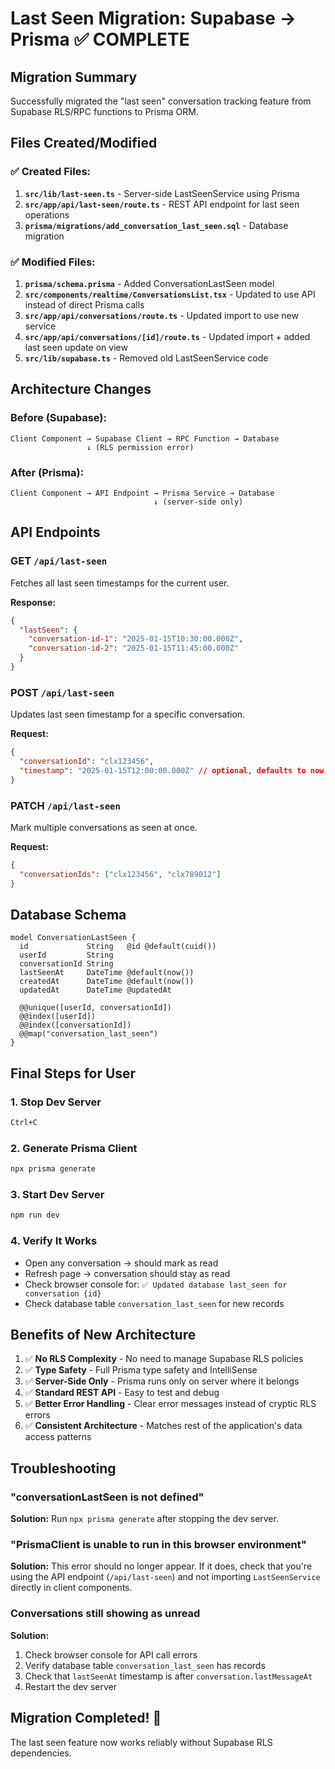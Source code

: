 # Last Seen Migration: Supabase → Prisma ✅ COMPLETE

## Migration Summary

Successfully migrated the "last seen" conversation tracking feature from Supabase RLS/RPC functions to Prisma ORM.

## Files Created/Modified

### ✅ Created Files:
1. **`src/lib/last-seen.ts`** - Server-side LastSeenService using Prisma
2. **`src/app/api/last-seen/route.ts`** - REST API endpoint for last seen operations
3. **`prisma/migrations/add_conversation_last_seen.sql`** - Database migration

### ✅ Modified Files:
1. **`prisma/schema.prisma`** - Added ConversationLastSeen model
2. **`src/components/realtime/ConversationsList.tsx`** - Updated to use API instead of direct Prisma calls
3. **`src/app/api/conversations/route.ts`** - Updated import to use new service
4. **`src/app/api/conversations/[id]/route.ts`** - Updated import + added last seen update on view
5. **`src/lib/supabase.ts`** - Removed old LastSeenService code

## Architecture Changes

### Before (Supabase):
```
Client Component → Supabase Client → RPC Function → Database
                 ↓ (RLS permission error)
```

### After (Prisma):
```
Client Component → API Endpoint → Prisma Service → Database
                                ↓ (server-side only)
```

## API Endpoints

### GET `/api/last-seen`
Fetches all last seen timestamps for the current user.

**Response:**
```json
{
  "lastSeen": {
    "conversation-id-1": "2025-01-15T10:30:00.000Z",
    "conversation-id-2": "2025-01-15T11:45:00.000Z"
  }
}
```

### POST `/api/last-seen`
Updates last seen timestamp for a specific conversation.

**Request:**
```json
{
  "conversationId": "clx123456",
  "timestamp": "2025-01-15T12:00:00.000Z" // optional, defaults to now
}
```

### PATCH `/api/last-seen`
Mark multiple conversations as seen at once.

**Request:**
```json
{
  "conversationIds": ["clx123456", "clx789012"]
}
```

## Database Schema

```prisma
model ConversationLastSeen {
  id             String   @id @default(cuid())
  userId         String
  conversationId String
  lastSeenAt     DateTime @default(now())
  createdAt      DateTime @default(now())
  updatedAt      DateTime @updatedAt

  @@unique([userId, conversationId])
  @@index([userId])
  @@index([conversationId])
  @@map("conversation_last_seen")
}
```

## Final Steps for User

### 1. Stop Dev Server
```bash
Ctrl+C
```

### 2. Generate Prisma Client
```bash
npx prisma generate
```

### 3. Start Dev Server
```bash
npm run dev
```

### 4. Verify It Works
- Open any conversation → should mark as read
- Refresh page → conversation should stay as read
- Check browser console for: `✅ Updated database last_seen for conversation {id}`
- Check database table `conversation_last_seen` for new records

## Benefits of New Architecture

1. ✅ **No RLS Complexity** - No need to manage Supabase RLS policies
2. ✅ **Type Safety** - Full Prisma type safety and IntelliSense
3. ✅ **Server-Side Only** - Prisma runs only on server where it belongs
4. ✅ **Standard REST API** - Easy to test and debug
5. ✅ **Better Error Handling** - Clear error messages instead of cryptic RLS errors
6. ✅ **Consistent Architecture** - Matches rest of the application's data access patterns

## Troubleshooting

### "conversationLastSeen is not defined"
**Solution:** Run `npx prisma generate` after stopping the dev server.

### "PrismaClient is unable to run in this browser environment"
**Solution:** This error should no longer appear. If it does, check that you're using the API endpoint (`/api/last-seen`) and not importing `LastSeenService` directly in client components.

### Conversations still showing as unread
**Solution:** 
1. Check browser console for API call errors
2. Verify database table `conversation_last_seen` has records
3. Check that `lastSeenAt` timestamp is after `conversation.lastMessageAt`
4. Restart the dev server

## Migration Completed! 🎉

The last seen feature now works reliably without Supabase RLS dependencies.

